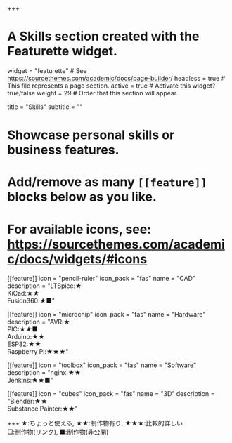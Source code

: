 +++
# A Skills section created with the Featurette widget.
widget = "featurette"  # See https://sourcethemes.com/academic/docs/page-builder/
headless = true  # This file represents a page section.
active = true  # Activate this widget? true/false
weight = 29  # Order that this section will appear.

title = "Skills"
subtitle = ""

# Showcase personal skills or business features.
# 
# Add/remove as many `[[feature]]` blocks below as you like.
# 
# For available icons, see: https://sourcethemes.com/academic/docs/widgets/#icons

[[feature]]
  icon = "pencil-ruler"
  icon_pack = "fas"
  name = "CAD"
  description = "LTSpice:★ <br>KiCad:★★  <br>Fusion360:★■"

[[feature]]
  icon = "microchip"
  icon_pack = "fas"
  name = "Hardware"
  description = "AVR:★ <br>PIC:★★■ <br>Arduino:★★ <br>ESP32:★★ <br>Raspberry Pi:★★★"

[[feature]]
  icon = "toolbox"
  icon_pack = "fas"
  name = "Software"
  description = "nginx:★★ <br>Jenkins:★★■"

[[feature]]
  icon = "cubes"
  icon_pack = "fas"
  name = "3D"
  description = "Blender:★★ <br>Substance Painter:★★"

+++
★:ちょっと使える, ★★:制作物有り, ★★★:比較的詳しい <br>
□:制作物(リンク), ■:制作物(非公開)